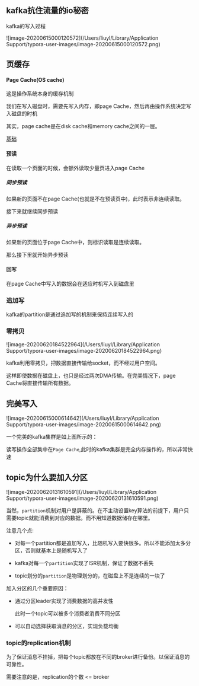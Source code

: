 ## kafka抗住流量的io秘密

kafka的写入过程

![image-20200615000120572](/Users/liuyl/Library/Application Support/typora-user-images/image-20200615000120572.png)

## 页缓存

#### Page Cache(OS cache)

这是操作系统本身的缓存机制

我们在写入磁盘时，需要先写入内存，即page Cache，然后再由操作系统决定写入磁盘的时机

其实，page cache是在disk cache和memory cache之间的一层。



[基础](https://tech.meituan.com/2017/05/19/about-desk-io.html)

#### 预读

在读取一个页面的时候，会额外读取少量页进入page Cache

##### 同步预读

如果新的页面不在page Cache(也就是不在预读页中)，此时表示非连续读取。

接下来就继续同步预读

##### 异步预读

如果新的页面位于page Cache中，则标识读取是连续读取。

那么接下里就开始异步预读



#### 回写

在page Cache中写入的数据会在适应时机写入到磁盘里



### 追加写

kafka的partition是通过追加写的机制来保持连续写入的



### 零拷贝

![image-20200620184522964](/Users/liuyl/Library/Application Support/typora-user-images/image-20200620184522964.png)

kafka利用零拷贝，把数据直接传输给socket，而不经过用户空间。

这样即使数据在磁盘上，也只是经过两次DMA传输。在完美情况下，page Cache将直接传输所有数据。



## 完美写入

![image-20200615000614642](/Users/liuyl/Library/Application Support/typora-user-images/image-20200615000614642.png)



一个完美的kafka集群是如上图所示的：

读写操作全部集中在`Page Cache`,此时的kafka集群是完全内存操作的，所以非常快速



## topic为什么要加入分区



![image-20200620131610591](/Users/liuyl/Library/Application Support/typora-user-images/image-20200620131610591.png)



当然，`partition`机制对用户是屏蔽的。在不主动设置key算法的前提下，用户只需要topic就能消费到对应的数据。而不用知道数据储存在哪里。

注意几个点:

+ 对每一个partition都是追加写入，比随机写入要快很多。所以不能添加太多分区，否则就基本上是随机写入了
+ kafka对每一个`partition`实现了ISR机制，保证了数据不丢失

+ topic划分的`partition`是物理划分的，在磁盘上不是连续的一块了





加入分区的几个重要原因：

+ 通过分区leader实现了消费数据的高并发性

  此时一个topic可以被多个消费者消费不同分区

+ 可以自动选择获取消息的分区，实现负载均衡





### topic的replication机制

为了保证消息不挂掉，把每个topic都放在不同的broker进行备份。以保证消息的可靠性。

需要注意的是，replication的个数 <= broker